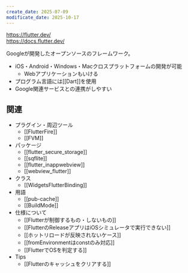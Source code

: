 ```yaml
---
create_date: 2025-07-09
modificate_date: 2025-10-17
---
```

<https://flutter.dev/>  
<https://docs.flutter.dev/>

Googleが開発したオープンソースのフレームワーク。  

* iOS・Android・Windows・Macクロスプラットフォームの開発が可能
	- Webアプリケーションもいける
* プログラム言語には[[Dart]]を使用
* Google関連サービスとの連携がしやすい

## 関連
* プラグイン・周辺ツール
	- [[FlutterFire]]
	- [[FVM]]
* パッケージ
	- [[flutter_secure_storage]]
	- [[sqflite]]
	- [[flutter_inappwebview]]
	- [[webview_flutter]]
* クラス
    - [[WidgetsFlutterBinding]]
* 用語
	- [[pub-cache]]
	- [[BuildMode]]
* 仕様について
    - [[Flutterが制御するもの・しないもの]]
	- [[FlutterのReleaseアプリはiOSシミュレータで実行できない]]
	- [[ホットリロードが反映されないケース]]
	- [[fromEnvironmentはconstのみ対応]]
	- [[FlutterでOSを判定する]]
* Tips
    - [[Flutterのキャッシュをクリアする]]